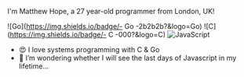 I'm Matthew Hope, a 27 year-old programmer from London, UK!

![Go](https://img.shields.io/badge/- Go -2b2b2b?&logo=Go)
![C](https://img.shields.io/badge/-  C  -000?&logo=C)
![JavaScript](https://img.shields.io/badge/-Javascript-2b2b2b?&logo=Javascript)

- 😍 I love systems programming with C & Go
- 🤔 I’m wondering whether I will see the last days of Javascript in my lifetime...
